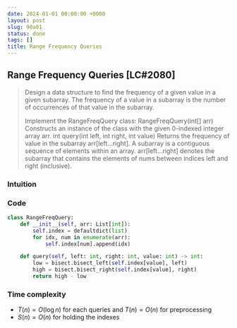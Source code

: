 ```yaml
---
date: 2024-01-01 00:00:00 +0000
layout: post
slug: 90a01
status: done
tags: []
title: Range Frequency Queries
---
```


## Range Frequency Queries [LC#2080]
> Design a data structure to find the frequency of a given value in a given subarray. The frequency of a value in a subarray is the number of occurrences of that value in the subarray.
>
> Implement the RangeFreqQuery class: RangeFreqQuery(int[] arr) Constructs an instance of the class with the given 0-indexed integer array arr. int query(int left, int right, int value) Returns the frequency of value in the subarray arr[left...right]. A subarray is a contiguous sequence of elements within an array. arr[left...right] denotes the subarray that contains the elements of nums between indices left and right (inclusive).

### Intuition

### Code
```python
class RangeFreqQuery:
    def __init__(self, arr: List[int]):
        self.index = defaultdict(list)
        for idx, num in enumerate(arr):
            self.index[num].append(idx)

    def query(self, left: int, right: int, value: int) -> int:
        low = bisect.bisect_left(self.index[value], left)
        high = bisect.bisect_right(self.index[value], right)
        return high - low
```

### Time complexity
- $T(n) = O(\log n)$ for each queries and $T(n) = O(n)$ for preprocessing
- $S(n) = O(n)$ for holding the indexes